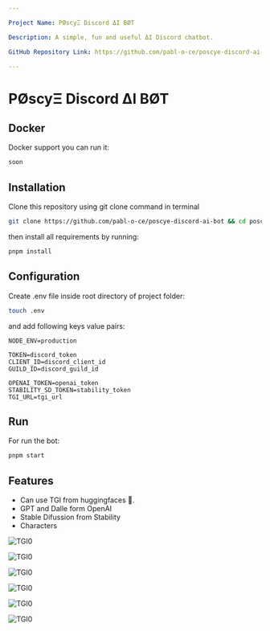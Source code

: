 ```yaml
---

Project Name: PØscyΞ Discord ΔI BØT

Description: A simple, fun and useful ΔI Discord chatbot.

GitHub Repository Link: https://github.com/pabl-o-ce/poscye-discord-ai-bot

---
```


# PØscyΞ Discord ΔI BØT

## Docker

Docker support you can run it:

```sh
soon
```

## Installation

Clone this repository using git clone command in terminal

```sh
git clone https://github.com/pabl-o-ce/poscye-discord-ai-bot && cd poscye-discord-ai-bot
```

then install all requirements by running:

```sh
pnpm install
```

## Configuration

Create .env file inside root directory of project folder:

```sh
touch .env
```

and add following keys value pairs:

```nvim
NODE_ENV=production

TOKEN=discord_token
CLIENT_ID=discord_client_id
GUILD_ID=discord_guild_id

OPENAI_TOKEN=openai_token
STABILITY_SD_TOKEN=stability_token
TGI_URL=tgi_url
```

## Run

For run the bot:

```sh
pnpm start
```

## Features

- Can use TGI from huggingfaces 🤗.
- GPT and Dalle form OpenAI
- Stable Difussion from Stability
- Characters


![TGI0](./assets/tgi.png)

![TGI0](./assets/tgi-1.png)

![TGI0](./assets/tgi-2.png)

![TGI0](./assets/openai-gpt.png)

![TGI0](./assets/dalle.png)

![TGI0](./assets/stability.png)